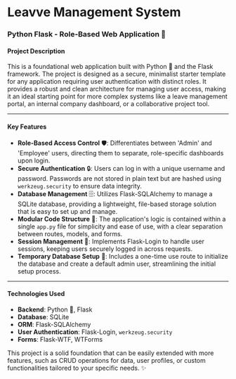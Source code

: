 # Leavve Management System
### Python Flask - Role-Based Web Application 🚀

#### Project Description
This is a foundational web application built with Python 🐍 and the Flask framework. The project is designed as a secure, minimalist starter template for any application requiring user authentication with distinct roles. It provides a robust and clean architecture for managing user access, making it an ideal starting point for more complex systems like a leave management portal, an internal company dashboard, or a collaborative project tool.

---

#### Key Features
* **Role-Based Access Control** 🛡️: Differentiates between 'Admin' and 'Employee' users, directing them to separate, role-specific dashboards upon login.
* **Secure Authentication** 🔒: Users can log in with a unique username and password. Passwords are not stored in plain text but are hashed using `werkzeug.security` to ensure data integrity.
* **Database Management** 🗄️: Utilizes Flask-SQLAlchemy to manage a SQLite database, providing a lightweight, file-based storage solution that is easy to set up and manage.
* **Modular Code Structure** 🧩: The application's logic is contained within a single `app.py` file for simplicity and ease of use, with a clear separation between routes, models, and forms.
* **Session Management** 👤: Implements Flask-Login to handle user sessions, keeping users securely logged in across requests.
* **Temporary Database Setup** 🔧: Includes a one-time use route to initialize the database and create a default admin user, streamlining the initial setup process.

---

#### Technologies Used
* **Backend**: Python 🐍, Flask
* **Database**: SQLite
* **ORM**: Flask-SQLAlchemy
* **User Authentication**: Flask-Login, `werkzeug.security`
* **Forms**: Flask-WTF, WTForms

This project is a solid foundation that can be easily extended with more features, such as CRUD operations for data, user profiles, or custom functionalities tailored to your specific needs. ✨
